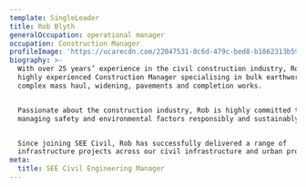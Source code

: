 ```yaml
---
template: SingleLeader
title: Rob Blyth
generalOccupation: operational manager
occupation: Construction Manager
profileImage: 'https://ucarecdn.com/22047531-0c6d-479c-bed8-b1862313b59c/'
biography: >-
  With over 25 years’ experience in the civil construction industry, Rob is a
  highly experienced Construction Manager specialising in bulk earthworks,
  complex mass haul, widening, pavements and completion works.


  Passionate about the construction industry, Rob is highly committed to
  managing safety and environmental factors responsibly and sustainably. 


  Since joining SEE Civil, Rob has successfully delivered a range of
  infrastructure projects across our civil infrastructure and urban projects.
meta:
  title: SEE Civil Engineering Manager
---
```


